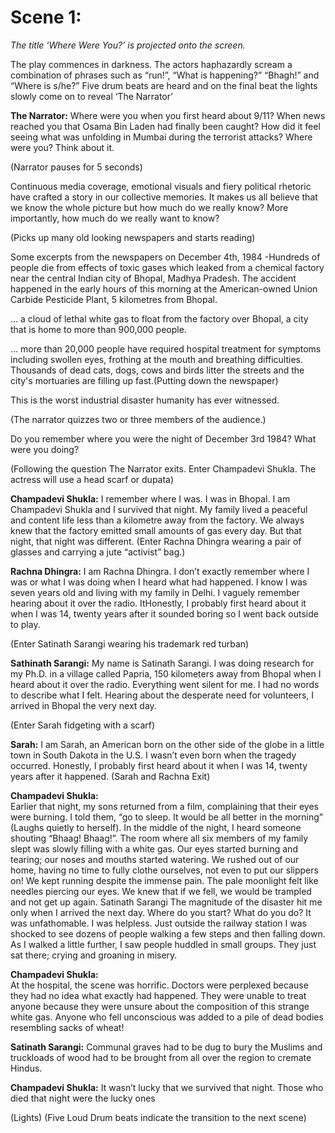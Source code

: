 # Scene 1: 
_The title ‘Where Were You?’ is projected onto the screen._

The play commences in darkness. The actors haphazardly scream a combination of phrases such as “run!”, “What is happening?” “Bhagh!”  and “Where is s/he?” Five drum beats are heard and on the final beat the lights slowly come on to reveal ‘The Narrator’

**The Narrator:**
Where were you when you first heard about 9/11? When news reached you that Osama Bin Laden had finally been caught? How did it feel seeing what was unfolding in Mumbai during the terrorist attacks?  Where were you? Think about it.

(Narrator pauses for 5 seconds)

Continuous media coverage, emotional visuals and fiery political rhetoric have crafted a story in our collective memories. It makes us all believe that we know the whole picture but how much do we really know? More importantly, how much do we really want to know?

(Picks up many old looking newspapers and starts reading) 

Some excerpts from the newspapers on December 4th, 1984 -Hundreds of people die from effects of toxic gases which leaked from a chemical factory near the central Indian city of Bhopal, Madhya Pradesh. The accident happened in the early hours of this morning at the American-owned Union Carbide Pesticide Plant, 5 kilometres from Bhopal. 

… a cloud of lethal white gas to float from the factory over Bhopal, a city that is home to more than 900,000 people.

… more than 20,000 people have required hospital treatment for symptoms including swollen eyes, frothing at the mouth and breathing difficulties. 
Thousands of dead cats, dogs, cows and birds litter the streets and the city's mortuaries are filling up fast.(Putting down the newspaper) 

This is the worst industrial disaster humanity has ever witnessed.

(The narrator quizzes two or three members of the audience.)

Do you remember where you were the night of December 3rd 1984?  What were you doing?

(Following the question The Narrator exits. Enter Champadevi Shukla. The actress will use a head scarf or dupata)

**Champadevi Shukla:**
I remember where I was. I was in Bhopal. I am Champadevi Shukla and I survived that night.  My family lived a peaceful and content life less than a kilometre away from the factory. We always knew that the factory emitted small amounts of gas every day. But that night, that night was different.
(Enter Rachna Dhingra wearing a pair of glasses and carrying a jute “activist” bag.)

**Rachna Dhingra:**
I am Rachna Dhingra. I don’t exactly remember where I was or what I was doing when I heard what had happened. I know I was seven years old and living with my family in Delhi. I vaguely remember hearing about it over the radio. ItHonestly, I probably first heard about it when I was 14, twenty years after it sounded boring so I went back outside to play.

(Enter Satinath Sarangi wearing his trademark red turban)

**Sathinath Sarangi:**
My name is Satinath Sarangi. I was doing research for my Ph.D. in a village called Papria, 150 kilometers away from Bhopal when I heard about it over the radio. Everything went silent for me. I had no words to describe what I felt. Hearing about the desperate need for volunteers, I arrived in Bhopal the very next day.

(Enter Sarah fidgeting with a scarf)

**Sarah:** 
I am Sarah, an American born on the other side of the globe in a little town in South Dakota in the U.S. I wasn’t even born when the tragedy occurred. Honestly, I probably first heard about it when I was 14, twenty years after it happened.
(Sarah and Rachna Exit)

**Champadevi Shukla:**  
Earlier that night, my sons returned from a film, complaining that their eyes were burning. I told them, “go to sleep. It would be all better in the morning” (Laughs quietly to herself).
In the middle of the night, I heard someone shouting “Bhaag! Bhaag!”. The room where all six members of my family slept was slowly filling with a white gas. Our eyes started burning and tearing; our noses and mouths started watering. We rushed out of our home, having no time to fully clothe ourselves, not even to put our slippers on!
We kept running  despite the immense pain. The pale moonlight felt like needles piercing our eyes. We knew that if we fell, we would be trampled and not get up again.
Satinath Sarangi
The magnitude of the disaster hit me only when I arrived the next day. Where do you start? What do you do? It was unfathomable. I was helpless. Just outside the railway station I was shocked to see dozens of people walking a few steps and then falling down. As I walked a little further, I saw people huddled in small groups. They just sat there; crying and groaning in misery.

**Champadevi Shukla:**  
At the hospital, the scene was horrific. Doctors were perplexed because they had no idea what exactly had happened. They were unable to treat anyone because they were unsure about the composition of this strange white gas. Anyone who fell unconscious was added to a pile of dead bodies resembling sacks of wheat!

**Satinath Sarangi:**
Communal graves had to be dug to bury the Muslims and truckloads of wood had to be brought from all over the region to cremate Hindus.

**Champadevi Shukla:**
It wasn’t lucky that we survived that night. Those who died that night were the lucky ones

(Lights) (Five Loud Drum beats indicate the transition to the next scene)